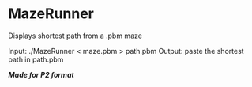 # MazeRunner
Displays shortest path from a .pbm maze

Input: ./MazeRunner < maze.pbm > path.pbm
Output: paste the shortest path in path.pbm

***Made for P2 format***
